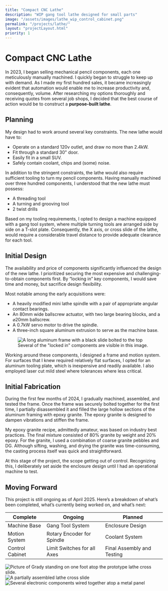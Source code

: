 ```yaml
---
title: "Compact CNC Lathe"
description: "WIP gang tool lathe designed for small parts"
image: "/assets/images/lathe_wip_control_cabinet.png"
permalink: "/projects/lathe/"
layout: "projectLayout.html"
priority: 1
---
```


# Compact CNC Lathe

In 2023, I began selling mechanical pencil components, each one meticulously manually machined. I quickly began to struggle to keep up with demand. As I made my first hundred sales, it became increasingly evident that automation would enable me to increase productivity and, consequently, volume. After researching my options thoroughly and receiving quotes from several job shops, I decided that the best course of action would be to construct a **purpose-built lathe**.

## Planning
My design had to work around several key constraints. The new lathe would have to: 
* Operate on a standard 120v outlet, and draw no more than 2.4kW.
* Fit through a standard 30" door.
* Easily fit in a small SUV. 
* Safely contain coolant, chips and (some) noise. 

In addition to the stringent constraints, the lathe would also require sufficient tooling to turn my pencil components. Having manually machined over three hundred components, I understood that the new lathe must possess: 
* A threading tool
* A turning and grooving tool
* 2 twist drills

Based on my tooling requirements, I opted to design a machine equipped with a gang tool system, where multiple turning tools are arranged side by side on a T-slot plate. Consequently, the X axis, or cross slide of the lathe, would require a considerable travel distance to provide adequate clearance for each tool.

## Initial Design

The availability and price of components significantly influenced the design of the new lathe. I prioritized securing the most expensive and challenging-to-obtain components first. By “locking in” key components, I would save time and money, but sacrifice design flexibility.

Most notable among the early acquisitions were: 
- A heavily modified mini lathe spindle with a pair of appropriate angular contact bearings.  
- An 80mm wide ballscrew actuator, with two large bearing blocks, and a ⌀20mm ballscrew. 
- A 0.7kW servo motor to drive the spindle. 
- A three-inch square aluminum extrusion to serve as the machine base.

<figure>
    <img src="/assets/images/lathe_first_assembled_z_axis.jpeg" alt="A long aluminum frame with a black slide bolted to the top" title="Z Axis">
    <figcaption class="caption"> Several of the "locked in" components are visible in this image. </figcaption>
</figure>

Working around these components, I designed a frame and motion system. For surfaces that I knew required relatively flat surfaces, I opted for an aluminum tooling plate, which is inexpensive and readily available. I also employed laser cut mild steel where tolerances where less critical. 

## Initial Fabrication 

During the first few months of 2024, I gradually machined, assembled, and tested the frame. Once the frame was securely bolted together for the first time, I partially disassembled it and filled the large hollow sections of the aluminum framing with epoxy granite. The epoxy granite is designed to dampen vibrations and stiffen the frame.

My epoxy granite recipe, admittedly amateur, was based on industry best practices. The final mixture consisted of 80% granite by weight and 20% epoxy. For the granite, I used a combination of coarse granite pebbles and DG. Although sifting, washing, and drying the granite was time-consuming, the casting process itself was quick and straightforward. 

At this stage of the project, the scope getting out of control. Recognizing this, I deliberately set aside the enclosure design until I had an operational machine to test. 

## Moving Forward

This project is still ongoing as of April 2025. Here’s a breakdown of what’s been completed, what’s currently being worked on, and what’s next:

| **Complete**         | **Ongoing**                  | **Planned**                   |
|-----------------------|------------------------------|--------------------------------|
| Machine Base          | Gang Tool System             | Enclosure Design              |
| Motion System         | Rotary Encoder for Spindle   | Coolant System                |
| Control Cabinet       | Limit Switches for all Axes  | Final Assembly and Testing    |

<img src="/assets/images/lathe_standing_on_cross_slide.jpeg" alt="Picture of Grady standing on one foot atop the prototype lathe cross slide." title="Standing on Cross Slide">

<img src="/assets/images/lathe_wip_cross_slide.png" alt="A partially assembled lathe cross slide" title="WIP Cross Slide">

<img src="/assets/images/lathe_wip_control_cabinet.png" alt="Several electronic components wired together atop a metal panel" title="Control Cabinet Demo Assembly">

